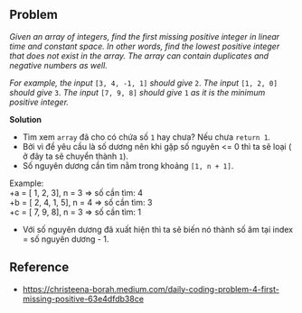 ## Problem
*Given an array of integers, find the first missing positive integer in linear time and constant space. In other words, find the lowest positive integer that does not exist in the array. The array can contain duplicates and negative numbers as well.*

*For example, the input* `[3, 4, -1, 1]` *should give* `2`. *The input* `[1, 2, 0]` *should give* `3`. *The input* `[7, 9, 8]` *should give* `1` *as it is the minimum positive integer.*

**Solution**
- Tìm xem `array` đã cho có chứa số `1` hay chưa? Nếu chưa `return 1`.
- Bởi vì đề yêu cầu là số dương nên khi gặp số nguyên <= 0 thì ta sẽ loại ( ở đây ta sẽ chuyển thành `1`).
- Số nguyên dương cần tìm nằm trong khoảng `[1, n + 1]`. </br>

Example: </br>
+a = [ 1, 2, 3], n = 3 => số cần tìm: 4 </br>
+b = [ 2, 4, 1, 5], n = 4  => số cần tìm: 3 </br>
+c = [ 7, 9, 8], n = 3 => số cần tìm: 1 </br>

- Với số nguyên dương đã xuất hiện thì ta sẽ biến nó thành số âm tại index = số nguyên dương - 1.

## Reference 
- https://christeena-borah.medium.com/daily-coding-problem-4-first-missing-positive-63e4dfdb38ce
